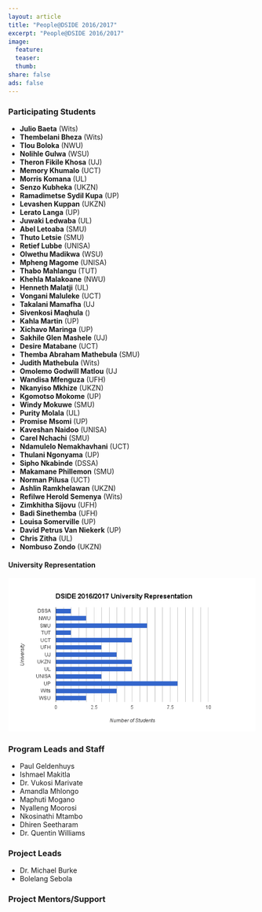 ```yaml
---
layout: article
title: "People@DSIDE 2016/2017"
excerpt: "People@DSIDE 2016/2017"
image:
  feature:
  teaser:
  thumb:
share: false
ads: false
---
```


### Participating Students
* **Julio	Baeta** (Wits)
* **Thembelani Bheza** (Wits)
* **Tlou	Boloka** (NWU)
* **Nolihle	Gulwa** (WSU)
* **Theron Fikile Khosa** (UJ)
* **Memory	Khumalo** (UCT)
* **Morris	Komana** (UL)
* **Senzo	Kubheka** (UKZN)
* **Ramadimetse Sydil Kupa** (UP)
* **Levashen	Kuppan** (UKZN)
* **Lerato	Langa** (UP)
* **Juwaki	Ledwaba** (UL)
* **Abel	Letoaba** (SMU)
* **Thuto	Letsie** (SMU)
* **Retief	Lubbe** (UNISA)
* **Olwethu	Madikwa** (WSU)
* **Mpheng	Magome** (UNISA)
* **Thabo	Mahlangu** (TUT)
* **Khehla	Malakoane** (NWU)
* **Henneth	Malatji** (UL)
* **Vongani	Maluleke** (UCT)
* **Takalani	Mamafha** (UJ
* **Sivenkosi	Maqhula** ()
* **Kahla	Martin** (UP)
* **Xichavo	Maringa** (UP)
* **Sakhile Glen Mashele** (UJ)
* **Desire	Matabane** (UCT)
* **Themba Abraham Mathebula** (SMU)
* **Judith	Mathebula** (Wits)
* **Omolemo Godwill	Matlou** (UJ
* **Wandisa	Mfenguza** (UFH)
* **Nkanyiso	Mkhize** (UKZN)
* **Kgomotso	Mokome** (UP)
* **Windy	Mokuwe** (SMU)
* **Purity	Molala** (UL)
* **Promise	Msomi** (UP)
* **Kaveshan	Naidoo** (UNISA)
* **Carel	Nchachi** (SMU)
* **Ndamulelo	Nemakhavhani** (UCT)
* **Thulani	Ngonyama** (UP)
* **Sipho Nkabinde** (DSSA)
* **Makamane	Phillemon** (SMU)
* **Norman	Pilusa** (UCT)
* **Ashlin	Ramkhelawan** (UKZN)
* **Refilwe Herold	Semenya** (Wits)
* **Zimkhitha	Sijovu** (UFH)
* **Badi	Sinethemba** (UFH)
* **Louisa	Somerville** (UP)
* **David Petrus	Van Niekerk** (UP)
* **Chris	Zitha** (UL)
* **Nombuso	Zondo** (UKZN)

#### University Representation

![University Bar](/images/dside2016students.png)

### Program Leads and Staff

* Paul Geldenhuys
* Ishmael Makitla
* Dr. Vukosi Marivate
* Amandla Mhlongo
* Maphuti Mogano
* Nyalleng Moorosi
* Nkosinathi Mtambo
* Dhiren Seetharam
* Dr. Quentin Williams

### Project Leads

* Dr. Michael Burke
* Bolelang Sebola

### Project Mentors/Support
